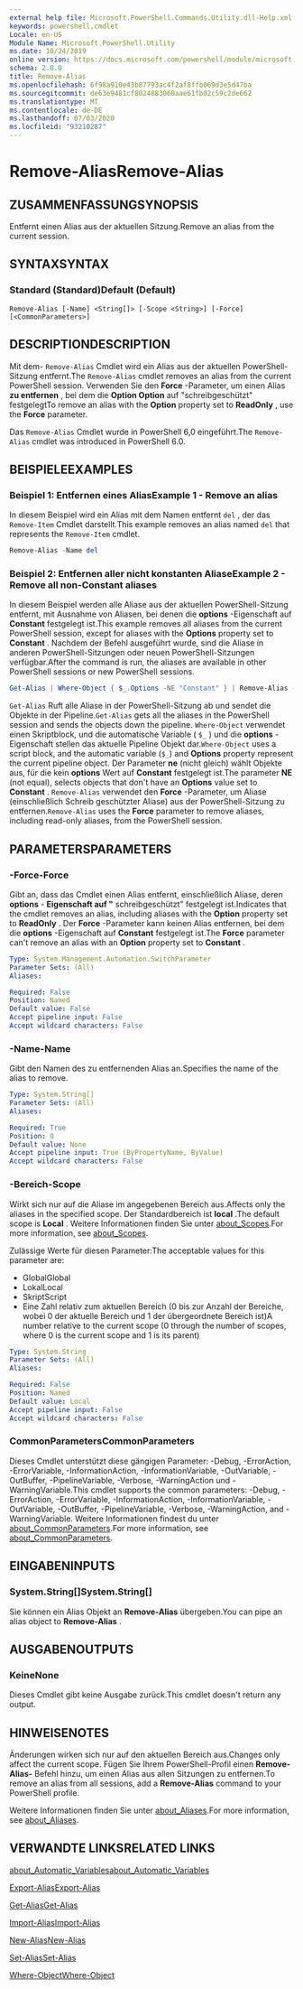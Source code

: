 ```yaml
---
external help file: Microsoft.PowerShell.Commands.Utility.dll-Help.xml
keywords: powershell,cmdlet
Locale: en-US
Module Name: Microsoft.PowerShell.Utility
ms.date: 10/24/2019
online version: https://docs.microsoft.com/powershell/module/microsoft.powershell.utility/remove-alias?view=powershell-7&WT.mc_id=ps-gethelp
schema: 2.0.0
title: Remove-Alias
ms.openlocfilehash: 6f98a910e43b87793ac4f2af8ffb069d3e5d47ba
ms.sourcegitcommit: de63e9481cf8024883060aae61fb02c59c2de662
ms.translationtype: MT
ms.contentlocale: de-DE
ms.lasthandoff: 07/03/2020
ms.locfileid: "93210287"
---
```

# <span data-ttu-id="dbd5b-103">Remove-Alias</span><span class="sxs-lookup"><span data-stu-id="dbd5b-103">Remove-Alias</span></span>

## <span data-ttu-id="dbd5b-104">ZUSAMMENFASSUNG</span><span class="sxs-lookup"><span data-stu-id="dbd5b-104">SYNOPSIS</span></span>
<span data-ttu-id="dbd5b-105">Entfernt einen Alias aus der aktuellen Sitzung.</span><span class="sxs-lookup"><span data-stu-id="dbd5b-105">Remove an alias from the current session.</span></span>

## <span data-ttu-id="dbd5b-106">SYNTAX</span><span class="sxs-lookup"><span data-stu-id="dbd5b-106">SYNTAX</span></span>

### <span data-ttu-id="dbd5b-107">Standard (Standard)</span><span class="sxs-lookup"><span data-stu-id="dbd5b-107">Default (Default)</span></span>

```
Remove-Alias [-Name] <String[]> [-Scope <String>] [-Force] [<CommonParameters>]
```

## <span data-ttu-id="dbd5b-108">DESCRIPTION</span><span class="sxs-lookup"><span data-stu-id="dbd5b-108">DESCRIPTION</span></span>

<span data-ttu-id="dbd5b-109">Mit dem- `Remove-Alias` Cmdlet wird ein Alias aus der aktuellen PowerShell-Sitzung entfernt.</span><span class="sxs-lookup"><span data-stu-id="dbd5b-109">The `Remove-Alias` cmdlet removes an alias from the current PowerShell session.</span></span> <span data-ttu-id="dbd5b-110">Verwenden Sie den **Force** -Parameter, um einen Alias **zu entfernen** , bei dem die **Option Option** auf "schreibgeschützt" festgelegt</span><span class="sxs-lookup"><span data-stu-id="dbd5b-110">To remove an alias with the **Option** property set to **ReadOnly** , use the **Force** parameter.</span></span>

<span data-ttu-id="dbd5b-111">Das `Remove-Alias` Cmdlet wurde in PowerShell 6,0 eingeführt.</span><span class="sxs-lookup"><span data-stu-id="dbd5b-111">The `Remove-Alias` cmdlet was introduced in PowerShell 6.0.</span></span>

## <span data-ttu-id="dbd5b-112">BEISPIELE</span><span class="sxs-lookup"><span data-stu-id="dbd5b-112">EXAMPLES</span></span>

### <span data-ttu-id="dbd5b-113">Beispiel 1: Entfernen eines Alias</span><span class="sxs-lookup"><span data-stu-id="dbd5b-113">Example 1 - Remove an alias</span></span>

<span data-ttu-id="dbd5b-114">In diesem Beispiel wird ein Alias mit dem Namen entfernt `del` , der das `Remove-Item` Cmdlet darstellt.</span><span class="sxs-lookup"><span data-stu-id="dbd5b-114">This example removes an alias named `del` that represents the `Remove-Item` cmdlet.</span></span>

```powershell
Remove-Alias -Name del
```

### <span data-ttu-id="dbd5b-115">Beispiel 2: Entfernen aller nicht konstanten Aliase</span><span class="sxs-lookup"><span data-stu-id="dbd5b-115">Example 2 - Remove all non-Constant aliases</span></span>

<span data-ttu-id="dbd5b-116">In diesem Beispiel werden alle Aliase aus der aktuellen PowerShell-Sitzung entfernt, mit Ausnahme von Aliasen, bei denen die **options** -Eigenschaft auf **Constant** festgelegt ist.</span><span class="sxs-lookup"><span data-stu-id="dbd5b-116">This example removes all aliases from the current PowerShell session, except for aliases with the **Options** property set to **Constant** .</span></span> <span data-ttu-id="dbd5b-117">Nachdem der Befehl ausgeführt wurde, sind die Aliase in anderen PowerShell-Sitzungen oder neuen PowerShell-Sitzungen verfügbar.</span><span class="sxs-lookup"><span data-stu-id="dbd5b-117">After the command is run, the aliases are available in other PowerShell sessions or new PowerShell sessions.</span></span>

```powershell
Get-Alias | Where-Object { $_.Options -NE "Constant" } | Remove-Alias -Force
```

<span data-ttu-id="dbd5b-118">`Get-Alias` Ruft alle Aliase in der PowerShell-Sitzung ab und sendet die Objekte in der Pipeline.</span><span class="sxs-lookup"><span data-stu-id="dbd5b-118">`Get-Alias` gets all the aliases in the PowerShell session and sends the objects down the pipeline.</span></span>
<span data-ttu-id="dbd5b-119">`Where-Object` verwendet einen Skriptblock, und die automatische Variable ( `$_` ) und die **options** -Eigenschaft stellen das aktuelle Pipeline Objekt dar.</span><span class="sxs-lookup"><span data-stu-id="dbd5b-119">`Where-Object` uses a script block, and the automatic variable (`$_`) and **Options** property represent the current pipeline object.</span></span> <span data-ttu-id="dbd5b-120">Der Parameter **ne** (nicht gleich) wählt Objekte aus, für die kein **options** Wert auf **Constant** festgelegt ist.</span><span class="sxs-lookup"><span data-stu-id="dbd5b-120">The parameter **NE** (not equal), selects objects that don't have an **Options** value set to **Constant** .</span></span> <span data-ttu-id="dbd5b-121">`Remove-Alias` verwendet den **Force** -Parameter, um Aliase (einschließlich Schreib geschützter Aliase) aus der PowerShell-Sitzung zu entfernen.</span><span class="sxs-lookup"><span data-stu-id="dbd5b-121">`Remove-Alias` uses the **Force** parameter to remove aliases, including read-only aliases, from the PowerShell session.</span></span>

## <span data-ttu-id="dbd5b-122">PARAMETERS</span><span class="sxs-lookup"><span data-stu-id="dbd5b-122">PARAMETERS</span></span>

### <span data-ttu-id="dbd5b-123">-Force</span><span class="sxs-lookup"><span data-stu-id="dbd5b-123">-Force</span></span>

<span data-ttu-id="dbd5b-124">Gibt an, dass das Cmdlet einen Alias entfernt, einschließlich Aliase, deren **options** - **Eigenschaft auf "** schreibgeschützt" festgelegt ist.</span><span class="sxs-lookup"><span data-stu-id="dbd5b-124">Indicates that the cmdlet removes an alias, including aliases with the **Option** property set to **ReadOnly** .</span></span> <span data-ttu-id="dbd5b-125">Der **Force** -Parameter kann keinen Alias entfernen, bei dem die **options** -Eigenschaft auf **Constant** festgelegt ist.</span><span class="sxs-lookup"><span data-stu-id="dbd5b-125">The **Force** parameter can't remove an alias with an **Option** property set to **Constant** .</span></span>

```yaml
Type: System.Management.Automation.SwitchParameter
Parameter Sets: (All)
Aliases:

Required: False
Position: Named
Default value: False
Accept pipeline input: False
Accept wildcard characters: False
```

### <span data-ttu-id="dbd5b-126">-Name</span><span class="sxs-lookup"><span data-stu-id="dbd5b-126">-Name</span></span>

<span data-ttu-id="dbd5b-127">Gibt den Namen des zu entfernenden Alias an.</span><span class="sxs-lookup"><span data-stu-id="dbd5b-127">Specifies the name of the alias to remove.</span></span>

```yaml
Type: System.String[]
Parameter Sets: (All)
Aliases:

Required: True
Position: 0
Default value: None
Accept pipeline input: True (ByPropertyName, ByValue)
Accept wildcard characters: False
```

### <span data-ttu-id="dbd5b-128">-Bereich</span><span class="sxs-lookup"><span data-stu-id="dbd5b-128">-Scope</span></span>

<span data-ttu-id="dbd5b-129">Wirkt sich nur auf die Aliase im angegebenen Bereich aus.</span><span class="sxs-lookup"><span data-stu-id="dbd5b-129">Affects only the aliases in the specified scope.</span></span> <span data-ttu-id="dbd5b-130">Der Standardbereich ist **local** .</span><span class="sxs-lookup"><span data-stu-id="dbd5b-130">The default scope is **Local** .</span></span> <span data-ttu-id="dbd5b-131">Weitere Informationen finden Sie unter [about_Scopes](../microsoft.powershell.core/about/about_scopes.md).</span><span class="sxs-lookup"><span data-stu-id="dbd5b-131">For more information, see [about_Scopes](../microsoft.powershell.core/about/about_scopes.md).</span></span>

<span data-ttu-id="dbd5b-132">Zulässige Werte für diesen Parameter:</span><span class="sxs-lookup"><span data-stu-id="dbd5b-132">The acceptable values for this parameter are:</span></span>

- <span data-ttu-id="dbd5b-133">Global</span><span class="sxs-lookup"><span data-stu-id="dbd5b-133">Global</span></span>
- <span data-ttu-id="dbd5b-134">Lokal</span><span class="sxs-lookup"><span data-stu-id="dbd5b-134">Local</span></span>
- <span data-ttu-id="dbd5b-135">Skript</span><span class="sxs-lookup"><span data-stu-id="dbd5b-135">Script</span></span>
- <span data-ttu-id="dbd5b-136">Eine Zahl relativ zum aktuellen Bereich (0 bis zur Anzahl der Bereiche, wobei 0 der aktuelle Bereich und 1 der übergeordnete Bereich ist)</span><span class="sxs-lookup"><span data-stu-id="dbd5b-136">A number relative to the current scope (0 through the number of scopes, where 0 is the current scope and 1 is its parent)</span></span>

```yaml
Type: System.String
Parameter Sets: (All)
Aliases:

Required: False
Position: Named
Default value: Local
Accept pipeline input: False
Accept wildcard characters: False
```

### <span data-ttu-id="dbd5b-137">CommonParameters</span><span class="sxs-lookup"><span data-stu-id="dbd5b-137">CommonParameters</span></span>

<span data-ttu-id="dbd5b-138">Dieses Cmdlet unterstützt diese gängigen Parameter: -Debug, -ErrorAction, -ErrorVariable, -InformationAction, -InformationVariable, -OutVariable, -OutBuffer, -PipelineVariable, -Verbose, -WarningAction und -WarningVariable.</span><span class="sxs-lookup"><span data-stu-id="dbd5b-138">This cmdlet supports the common parameters: -Debug, -ErrorAction, -ErrorVariable, -InformationAction, -InformationVariable, -OutVariable, -OutBuffer, -PipelineVariable, -Verbose, -WarningAction, and -WarningVariable.</span></span> <span data-ttu-id="dbd5b-139">Weitere Informationen findest du unter [about_CommonParameters](https://go.microsoft.com/fwlink/?LinkID=113216).</span><span class="sxs-lookup"><span data-stu-id="dbd5b-139">For more information, see [about_CommonParameters](https://go.microsoft.com/fwlink/?LinkID=113216).</span></span>

## <span data-ttu-id="dbd5b-140">EINGABEN</span><span class="sxs-lookup"><span data-stu-id="dbd5b-140">INPUTS</span></span>

### <span data-ttu-id="dbd5b-141">System.String[]</span><span class="sxs-lookup"><span data-stu-id="dbd5b-141">System.String[]</span></span>

<span data-ttu-id="dbd5b-142">Sie können ein Alias Objekt an **Remove-Alias** übergeben.</span><span class="sxs-lookup"><span data-stu-id="dbd5b-142">You can pipe an alias object to **Remove-Alias** .</span></span>

## <span data-ttu-id="dbd5b-143">AUSGABEN</span><span class="sxs-lookup"><span data-stu-id="dbd5b-143">OUTPUTS</span></span>

### <span data-ttu-id="dbd5b-144">Keine</span><span class="sxs-lookup"><span data-stu-id="dbd5b-144">None</span></span>

<span data-ttu-id="dbd5b-145">Dieses Cmdlet gibt keine Ausgabe zurück.</span><span class="sxs-lookup"><span data-stu-id="dbd5b-145">This cmdlet doesn't return any output.</span></span>

## <span data-ttu-id="dbd5b-146">HINWEISE</span><span class="sxs-lookup"><span data-stu-id="dbd5b-146">NOTES</span></span>

<span data-ttu-id="dbd5b-147">Änderungen wirken sich nur auf den aktuellen Bereich aus.</span><span class="sxs-lookup"><span data-stu-id="dbd5b-147">Changes only affect the current scope.</span></span> <span data-ttu-id="dbd5b-148">Fügen Sie Ihrem PowerShell-Profil einen **Remove-Alias-** Befehl hinzu, um einen Alias aus allen Sitzungen zu entfernen.</span><span class="sxs-lookup"><span data-stu-id="dbd5b-148">To remove an alias from all sessions, add a **Remove-Alias** command to your PowerShell profile.</span></span>

<span data-ttu-id="dbd5b-149">Weitere Informationen finden Sie unter [about_Aliases](../microsoft.powershell.core/about/about_aliases.md).</span><span class="sxs-lookup"><span data-stu-id="dbd5b-149">For more information, see [about_Aliases](../microsoft.powershell.core/about/about_aliases.md).</span></span>

## <span data-ttu-id="dbd5b-150">VERWANDTE LINKS</span><span class="sxs-lookup"><span data-stu-id="dbd5b-150">RELATED LINKS</span></span>

[<span data-ttu-id="dbd5b-151">about_Automatic_Variables</span><span class="sxs-lookup"><span data-stu-id="dbd5b-151">about_Automatic_Variables</span></span>](../Microsoft.PowerShell.Core/About/about_Automatic_Variables.md)

[<span data-ttu-id="dbd5b-152">Export-Alias</span><span class="sxs-lookup"><span data-stu-id="dbd5b-152">Export-Alias</span></span>](Export-Alias.md)

[<span data-ttu-id="dbd5b-153">Get-Alias</span><span class="sxs-lookup"><span data-stu-id="dbd5b-153">Get-Alias</span></span>](Get-Alias.md)

[<span data-ttu-id="dbd5b-154">Import-Alias</span><span class="sxs-lookup"><span data-stu-id="dbd5b-154">Import-Alias</span></span>](Import-Alias.md)

[<span data-ttu-id="dbd5b-155">New-Alias</span><span class="sxs-lookup"><span data-stu-id="dbd5b-155">New-Alias</span></span>](New-Alias.md)

[<span data-ttu-id="dbd5b-156">Set-Alias</span><span class="sxs-lookup"><span data-stu-id="dbd5b-156">Set-Alias</span></span>](Set-Alias.md)

[<span data-ttu-id="dbd5b-157">Where-Object</span><span class="sxs-lookup"><span data-stu-id="dbd5b-157">Where-Object</span></span>](../Microsoft.PowerShell.Core/Where-Object.md)
